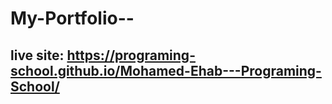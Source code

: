 # My-Portfolio--
## live site: https://programing-school.github.io/Mohamed-Ehab---Programing-School/
